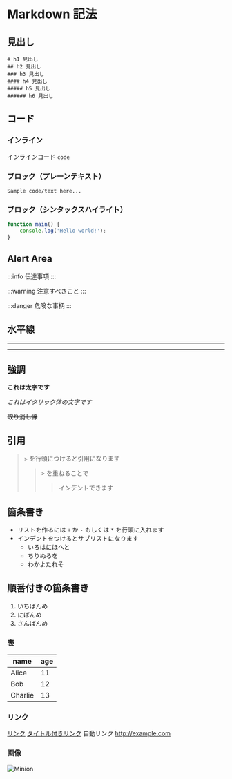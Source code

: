 # Markdown 記法

## 見出し

```
# h1 見出し
## h2 見出し
### h3 見出し
#### h4 見出し
##### h5 見出し
###### h6 見出し
```

## コード

### インライン

インラインコード `code`

### ブロック（プレーンテキスト）

```
Sample code/text here...
```

### ブロック（シンタックスハイライト）

```js
function main() {
    console.log('Hello world!');
}
```

## Alert Area

:::info
伝達事項
:::

:::warning
注意すべきこと
:::

:::danger
危険な事柄
:::

## 水平線

---
---

## 強調

**これは太字です**

*これはイタリック体の文字です*

~~取り消し線~~

## 引用

> `>` を行頭につけると引用になります
> > `>` を重ねることで
> > > インデントできます

## 箇条書き

+ リストを作るには `+` か `-` もしくは `*` を行頭に入れます
+ インデントをつけるとサブリストになります
    * いろはにほへと
    + ちりぬるを
    - わかよたれそ

## 順番付きの箇条書き

1. いちばんめ
2. にばんめ
3. さんばんめ

### 表

| name  | age |
| ------- | -- |
| Alice   | 11 |
| Bob     | 12 |
| Charlie | 13 |

### リンク

[リンク](http://example.com)
[タイトル付きリンク](http://example.com "タイトルの例")
自動リンク http://example.com


### 画像

![Minion](https://3.bp.blogspot.com/-vF3FmP68kSY/WvQG-YjKKAI/AAAAAAABL3Q/vN_Pn4XbznQfUfzJl_R3eSurBJYGxun0QCLcBGAs/s600/bg_network_dennou_sekai.jpg)